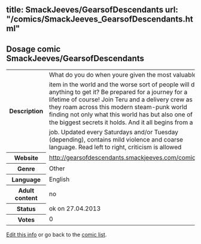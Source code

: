 title: SmackJeeves/GearsofDescendants
url: "/comics/SmackJeeves_GearsofDescendants.html"
---
Dosage comic SmackJeeves/GearsofDescendants
-----------------------------------------

<p id="msg"></p>
<script type="text/javascript">
if (window.location.search === '?edit_info_mail=sent_ok') {
  var elem = document.getElementById("msg");
  elem.innerHTML = 'Edited information sucessfully sent.';
  elem.className = 'ok';
}
</script>
<table class="comicinfo">
<tr>
<th>Description</th><td>What do you do when youre given the most valuable item in the world and the worse sort of people will do anything to get it? Be prepared for a journey for a lifetime of course! Join Teru and a delivery crew as they roam across this modern steam-punk world finding not only what this world has but also one of the biggest secrets it holds. And it all begins from a job. Updated every Saturdays and/or Tuesday (depending), contains mild violence and coarse language. Read left to right, criticism is allowed</td>
</tr>
<tr>
<th>Website</th><td><a href="http://gearsofdescendants.smackjeeves.com/comics/">http://gearsofdescendants.smackjeeves.com/comics/</a></td>
</tr>
<tr>
<th>Genre</th><td>Other</td>
</tr>
<tr>
<th>Language</th><td>English</td>
</tr>
<tr>
<th>Adult content</th><td>no</td>
</tr>
<tr>
<th>Status</th><td>ok on 27.04.2013</td>
</tr>
<tr>
<th>Votes</th><td>0</td>
</tr>
</table>

[Edit this info](SmackJeeves_GearsofDescendants_edit.html) or go back to the [comic list](../comic-index.html).
